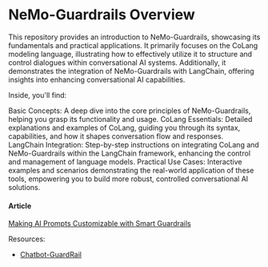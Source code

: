 # NeMo-Guardrails Overview
This repository provides an introduction to NeMo-Guardrails, showcasing its fundamentals and practical applications. It primarily focuses on the CoLang modeling language, illustrating how to effectively utilize it to structure and control dialogues within conversational AI systems. Additionally, it demonstrates the integration of NeMo-Guardrails with LangChain, offering insights into enhancing conversational AI capabilities.

Inside, you'll find:

Basic Concepts: A deep dive into the core principles of NeMo-Guardrails, helping you grasp its functionality and usage.
CoLang Essentials: Detailed explanations and examples of CoLang, guiding you through its syntax, capabilities, and how it shapes conversation flow and responses.
LangChain Integration: Step-by-step instructions on integrating CoLang and NeMo-Guardrails within the LangChain framework, enhancing the control and management of language models.
Practical Use Cases: Interactive examples and scenarios demonstrating the real-world application of these tools, empowering you to build more robust, controlled conversational AI solutions.


#### Article

[Making AI Prompts Customizable with Smart Guardrails](https://dev.to/shrsv/making-ai-prompts-customizable-with-smart-guardrails-2o59)



Resources:
- [Chatbot-GuardRail](https://github.com/SSK-14/chatbot-guardrails/tree/main)
  
